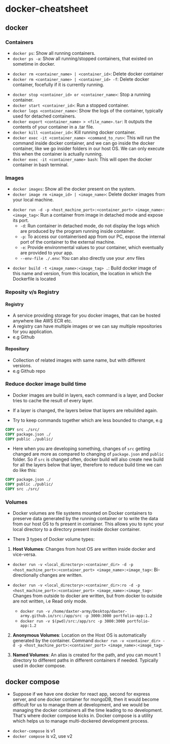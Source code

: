 # docker-cheatsheet

## docker

### Containers

- `docker ps`: Show all running containers.
- `docker ps -a`: Show all running/stopped containers, that existed on sometime in docker.

* `docker rm <container_name> | <container_id>`: Delete docker container
* `docker rm <container_name> | <container_id> -f`: Delete docker container, focefully if it is currently running.

- `docker stop <container_id> or <container_name>`: Stop a running container.
- `docker start <container_id>`: Run a stopped container.
- `docker logs <container_name>`: Show the logs of the container, typically used for detached containers.
- `docker export <container_name> > <file_name>.tar`: It outputs the contents of your container in a .tar file.
- `docker kill <container_id>`: Kill running docker container.
- `docker exec -it <container_name> <command_to_run>`: This will run the command inside docker container, and we can go inside the docker container, like we go insider folders in our host OS. We can only execute this when the container is actually running.
- `docker exec -it <container_name> bash`: This will open the docker container in bash terminal.
<!-- shinjansengar@gmail.com -->

### Images

- `docker images`: Show all the docker present on the system.
- `docker image rm <image_id> | <image_name>`: Delete docker images from your local machine.

* `docker run -d -p <host_machine_port>:<container_port> <image_name>:<image_tag>`: Run a container from image in detached mode and expose its port.
  - `-d`: Run container in detached mode, do not display the logs which are produced by the program running inside container.
  - `-p`: To access our containerised app from our PC, expose the internal port of the container to the external machine.
  - `-e`: Provide environmental values to your container, which eventually are provided to your app.
  - `--env-file ./.env`: You can also directly use your .env files

- `docker build -t <image_name>:<image_tag> .`: Build docker image of this name and version, from this location, the location in which the Dockerfile is located

### Reposity v/s Registry

#### Registry

- A service providing storage for you docker images, that can be hosted anywhere like AWS ECR etc.
- A registry can have multiple images or we can say multiple repositories for you application.
- e.g Github

#### Repository

- Collection of related images with same name, but with different versions.
- e.g Github repo

### Reduce docker image build time

- Docker images are build in layers, each command is a layer, and Docker tries to cache the result of every layer.
- If a layer is changed, the layers below that layers are rebuilded again.

- Try to keep commands together which are less bounded to change, e.g

```dockerfile
COPY src ./src/
COPY package.json ./
COPY public ./public/
```

- Here when you are developing something, changes of `src` getting changed are more as compared to changing of `package.json` and `public` folder. So if `src` is changed often, docker build will also create new build for all the layers below that layer, therefore to reduce build time we can do like this:

```dockerfile
COPY package.json ./
COPY public ./public/
COPY src ./src/
```

### Volumes

- Docker volumes are file systems mounted on Docker containers to preserve data generated by the running container or to write the data from our host OS to fs present in container. This allows you to sync your local directory to a directory present inside docker container.

* There 3 types of Docker volume types:

1. **Host Volumes**: Changes from host OS are written inside docker and vice-versa.

- `docker run -v <local_directory>:<container_dir> -d -p <host_machine_port>:<container_port> <image_name>:<image_tag>`: Bi-directionally changes are written.

- `docker run -v <local_directory>:<container_dir>:ro -d -p <host_machine_port>:<container_port> <image_name>:<image_tag>`: Changes from outside to docker are written, but from docker to outside are not written, i.e Read only mode.
  - `docker run -v /home/daxter-army/Desktop/daxter-army.github.io/src:/app/src -p 3000:3000 portfolio-app:1.2`
  - `docker run -v $(pwd)/src:/app/src -p 3000:3000 portfolio-app:1.2`

2. **Anonymous Volumes**: Location on the Host OS is automatically generated by the container. Command `docker run -v <container_dir> -d -p <host_machine_port>:<container_port> <image_name>:<image_tag>`

3. **Named Volumes**: An alias is created for the path, and you can mount 1 directory to different paths in different containers if needed. Typically used in docker compose.

## docker compose

- Suppose if we have one docker for react app, second for express server, and one docker container for mongoDB, then it would become difficult for us to manage them at development, and we would be managing the docker containers all the time leading to no development. That's where docker compose kicks in. Docker compose is a utility which helps us to manage multi-dockered development process.

* `docker-compose` is v1
* `docker compose` is v2, use v2
